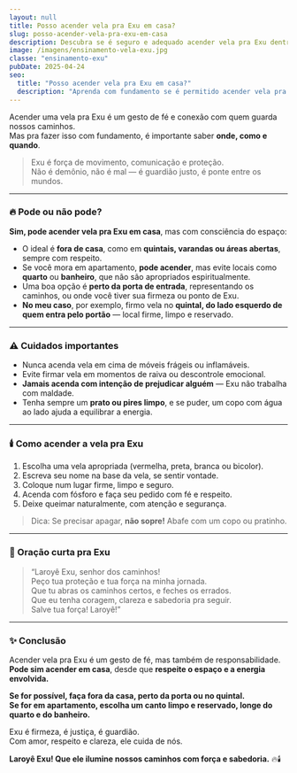 ```yaml
---
layout: null
title: Posso acender vela pra Exu em casa?
slug: posso-acender-vela-pra-exu-em-casa
description: Descubra se é seguro e adequado acender vela pra Exu dentro ou fora de casa, com respeito, fundamento e proteção espiritual.
image: /imagens/ensinamento-vela-exu.jpg
classe: "ensinamento-exu"
pubDate: 2025-04-24
seo:
  title: "Posso acender vela pra Exu em casa?"
  description: "Aprenda com fundamento se é permitido acender vela pra Exu em casa, e como fazer com segurança, respeito e conexão espiritual."
---
```

Acender uma vela pra Exu é um gesto de fé e conexão com quem guarda nossos caminhos.  
Mas pra fazer isso com fundamento, é importante saber **onde, como e quando**.

> Exu é força de movimento, comunicação e proteção.  
> Não é demônio, não é mal — é guardião justo, é ponte entre os mundos.

---

### 🔥 Pode ou não pode?

**Sim, pode acender vela pra Exu em casa**, mas com consciência do espaço:

- O ideal é **fora de casa**, como em **quintais, varandas ou áreas abertas**, sempre com respeito.
- Se você mora em apartamento, **pode acender**, mas evite locais como **quarto** ou **banheiro**, que não são apropriados espiritualmente.
- Uma boa opção é **perto da porta de entrada**, representando os caminhos, ou onde você tiver sua firmeza ou ponto de Exu.
- **No meu caso**, por exemplo, firmo vela no **quintal, do lado esquerdo de quem entra pelo portão** — local firme, limpo e reservado.

---

### ⚠️ Cuidados importantes

- Nunca acenda vela em cima de móveis frágeis ou inflamáveis.
- Evite firmar vela em momentos de raiva ou descontrole emocional.
- **Jamais acenda com intenção de prejudicar alguém** — Exu não trabalha com maldade.
- Tenha sempre um **prato ou pires limpo**, e se puder, um copo com água ao lado ajuda a equilibrar a energia.

---

### 🕯️ Como acender a vela pra Exu

1. Escolha uma vela apropriada (vermelha, preta, branca ou bicolor).
2. Escreva seu nome na base da vela, se sentir vontade.
3. Coloque num lugar firme, limpo e seguro.
4. Acenda com fósforo e faça seu pedido com fé e respeito.
5. Deixe queimar naturalmente, com atenção e segurança.

> Dica: Se precisar apagar, **não sopre!** Abafe com um copo ou pratinho.

---

### 🙏 Oração curta pra Exu

> “Laroyê Exu, senhor dos caminhos!  
> Peço tua proteção e tua força na minha jornada.  
> Que tu abras os caminhos certos, e feches os errados.  
> Que eu tenha coragem, clareza e sabedoria pra seguir.  
> Salve tua força! Laroyê!”

---

### ✨ Conclusão

Acender vela pra Exu é um gesto de fé, mas também de responsabilidade.  
**Pode sim acender em casa**, desde que **respeite o espaço e a energia envolvida.**

**Se for possível, faça fora da casa, perto da porta ou no quintal.  
Se for em apartamento, escolha um canto limpo e reservado, longe do quarto e do banheiro.**

Exu é firmeza, é justiça, é guardião.  
Com amor, respeito e clareza, ele cuida de nós.

**Laroyê Exu! Que ele ilumine nossos caminhos com força e sabedoria.** 🔥🕯️
